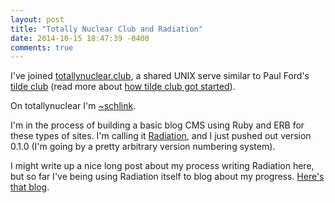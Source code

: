 ```yaml
---
layout: post
title: "Totally Nuclear Club and Radiation"
date: 2014-10-15 18:47:39 -0400
comments: true
---
```


I've joined [totallynuclear.club](http://totallynuclear.club/), a shared UNIX serve similar to Paul Ford's [tilde club](http://tilde.club/) (read more about [how tilde club got started](https://medium.com/message/tilde-club-i-had-a-couple-drinks-and-woke-up-with-1-000-nerds-a8904f0a2ebf)). 

On totallynuclear I'm [~schlink](http://totallynuclear.club/~schlink). 

I'm in the process of building a basic blog CMS using Ruby and ERB for these types of sites. I'm calling it [Radiation](https://github.com/sts10/radiation/), and I just pushed out version 0.1.0 (I'm going by a pretty arbitrary version numbering system). 

I might write up a nice long post about my process writing Radiation here, but so far I've being using Radiation itself to blog about my progress. [Here's that blog](http://totallynuclear.club/~schlink). 
